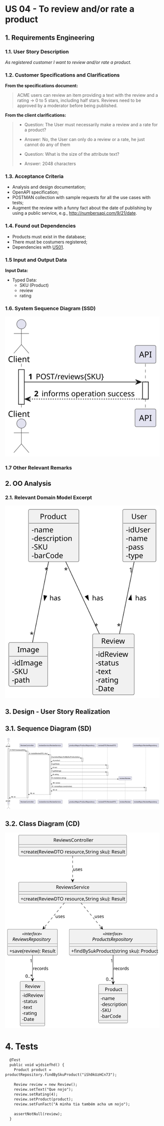 # US 04 - To review and/or rate a product

## 1. Requirements Engineering


### 1.1. User Story Description

*As registered customer I want to review and/or rate a product.*

### 1.2. Customer Specifications and Clarifications 

**From the specifications document:**
> ACME users can review an item providing a text with the review and a rating -> 0 to 5 stars, including half stars.
Reviews need to be approved by a moderator before being published.


 **From the client clarifications:**

> * Question: The User must necessarily make a review and a rate for a product? 
> 
> * Answer: No, the User can only do a review or a rate, he just cannot do any of them 
> 
> 
> * Question: What is the size of the attribute text?
>
> * Answer: 2048 characters 

### 1.3. Acceptance Criteria

* Analysis and design documentation;
* OpenAPI specification;
* POSTMAN collection with sample requests for all the use cases with tests;
* Augment the review with a funny fact about the date of publishing by using a public service, e.g., http://numbersapi.com/9/21/date.

### 1.4. Found out Dependencies

* Products must exist in the database; 
* There must be costumers registered;
* Dependencies with [US01](../US01/US01.md).

### 1.5 Input and Output Data

**Input Data:**
* Typed Data:
    * SKU (Product)
    * review
    * rating

### 1.6. System Sequence Diagram (SSD)



![US04-SSD](US04-SSD.svg)


### 1.7 Other Relevant Remarks




## 2. OO Analysis

### 2.1. Relevant Domain Model Excerpt

![US04-MD](US04-MD.svg)


## 3. Design - User Story Realization


## 3.1. Sequence Diagram (SD)

![US04-SD](US04-SD.svg)

## 3.2. Class Diagram (CD)


![US04-CD](US04-CD.svg)

# 4. Tests

      @Test
      public void wjdsiefhd() {
        Product product = productRepository.findBySkuProduct("iSh0kUzHCn73");

        Review review = new Review();
        review.setText("Que nojo");
        review.setRating(4);
        review.setProduct(product);
        review.setFunFact("A minha tia também acha um nojo");

        assertNotNull(review);
      }






